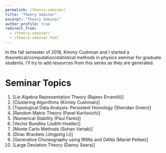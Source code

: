 ```yaml
---
permalink: /theory-seminar/
title: "Theory Seminar"
excerpt: "Theory Seminar"
author_profile: true
redirect_from: 
  - /theory-seminar/
  - /theory-seminar.html
---
```


In the fall semester of 2018, Kimmy Cushman and I started a theoretical/computation/statistical methods in physics seminar for graduate students. I'll try to add resources from this series as they are generated.

Seminar Topics
===
1. [Lie Algebra Representation Theory (Rajeev Erramilli)]
2. [Clustering Algorithms (Kimmy Cushman)]
3. [Topological Data Analysis: Persistent Homology (Sheridan Green)]
4. [Random Matrix Theory (Pavel Kurilovich)]
5. [Numerical Stability (Paul Fanto)]
6. [Vector Bundles (Judith Hoeller)]
7. [Monte Carlo Methods (Sohan Vartak)]
8. [Dirac Brackets (Jingping Li)]
9. [Generative Choreography using RNNs and GANs (Mariel Pettee)]
10. [Large Deviation Theory (Danny Seara)]
